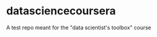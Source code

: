 datasciencecoursera
===================

A test repo meant for the "data scientist's toolbox" course
